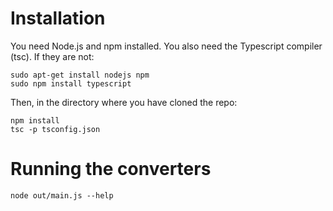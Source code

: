 

# Installation

You need Node.js and npm installed. You also need the Typescript compiler (tsc). If they are not:
```
sudo apt-get install nodejs npm
sudo npm install typescript
```

Then, in the directory where you have cloned the repo:
```
npm install
tsc -p tsconfig.json
```

# Running the converters

```
node out/main.js --help
```